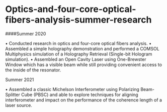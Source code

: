 # Optics-and-four-core-optical-fibers-analysis-summer-research

####Summer 2020

  • Conducted research in optics and four-core optical fibers analysis.
  • Assembled a simple holography demonstration and performed a COMSOL Multiphysics simulation of a Holography Retrieval (Single-bit Hologram simulation).
  • Assembled an Open Cavity Laser using One-Brewster Window which has a visible beam while still providing convenient access to the inside of the   resonator.


Summer 2021

  • Assembled a classic Michelson Interferometer using Polarizing Beam-Splitter Cube (PBSC) and able to explore techniques for aligning interferometer and impact on the performance of the coherence length of a laser source.
